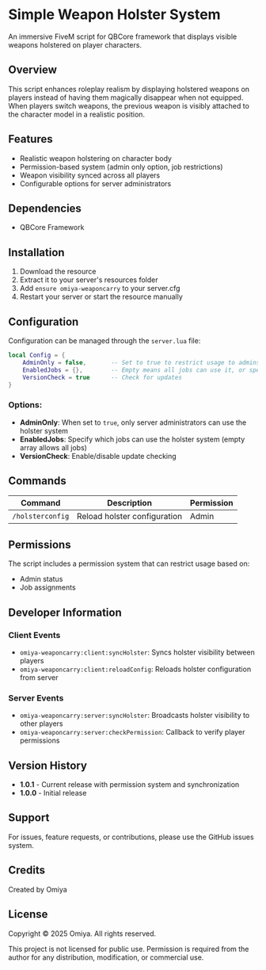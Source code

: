 # Simple Weapon Holster System

An immersive FiveM script for QBCore framework that displays visible weapons holstered on player characters.

## Overview

This script enhances roleplay realism by displaying holstered weapons on players instead of having them magically disappear when not equipped. When players switch weapons, the previous weapon is visibly attached to the character model in a realistic position.

## Features

- Realistic weapon holstering on character body
- Permission-based system (admin only option, job restrictions)
- Weapon visibility synced across all players
- Configurable options for server administrators

## Dependencies

- QBCore Framework

## Installation

1. Download the resource
2. Extract it to your server's resources folder
3. Add `ensure omiya-weaponcarry` to your server.cfg
4. Restart your server or start the resource manually

## Configuration

Configuration can be managed through the `server.lua` file:

```lua
local Config = {
    AdminOnly = false,       -- Set to true to restrict usage to admins only
    EnabledJobs = {},        -- Empty means all jobs can use it, or specify like {'police', 'sheriff'}
    VersionCheck = true      -- Check for updates
}
```

### Options:

- **AdminOnly**: When set to `true`, only server administrators can use the holster system
- **EnabledJobs**: Specify which jobs can use the holster system (empty array allows all jobs)
- **VersionCheck**: Enable/disable update checking

## Commands

| Command | Description | Permission |
|---------|-------------|------------|
| `/holsterconfig` | Reload holster configuration | Admin |

## Permissions

The script includes a permission system that can restrict usage based on:
- Admin status
- Job assignments

## Developer Information

### Client Events

- `omiya-weaponcarry:client:syncHolster`: Syncs holster visibility between players
- `omiya-weaponcarry:client:reloadConfig`: Reloads holster configuration from server

### Server Events

- `omiya-weaponcarry:server:syncHolster`: Broadcasts holster visibility to other players
- `omiya-weaponcarry:server:checkPermission`: Callback to verify player permissions

## Version History

- **1.0.1** - Current release with permission system and synchronization
- **1.0.0** - Initial release

## Support

For issues, feature requests, or contributions, please use the GitHub issues system.

## Credits

Created by Omiya


## License

Copyright © 2025 Omiya. All rights reserved.

This project is not licensed for public use. Permission is required from the author for any distribution, modification, or commercial use.
